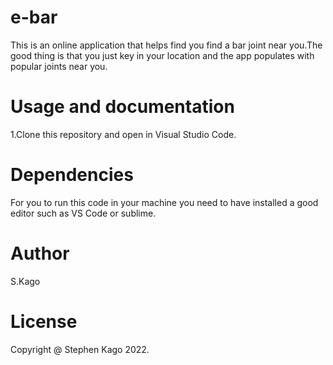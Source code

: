 # e-bar
This is an online application that helps find you find a bar joint near you.The good thing is that you just key in your location and the app populates with popular joints near you.

# Usage and documentation
1.Clone this repository and open in Visual Studio Code.

# Dependencies
For you to run this code in your machine you need to have installed a good editor such as VS Code or sublime.

# Author
S.Kago

# License
Copyright @ Stephen Kago 2022.